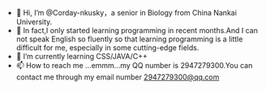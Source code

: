 - 👋 Hi, I’m @Corday-nkusky，a senior in Biology from China Nankai University.
- 🙂 In fact,I only started learning programming in recent months.And I can not speak English so fluently so that learning programming is a little difficult for me, especially in some cutting-edge fields.
- 🌱 I’m currently learning CSS/JAVA/C++
- 📫 How to reach me ...emmm...my QQ number is 2947279300.You can contact me through my email number 2947279300@qq.com
<!---
Corday-nkusky/Corday-nkusky is a ✨ special ✨ repository because its `README.md` (this file) appears on your GitHub profile.
You can click the Preview link to take a look at your changes.
--->
